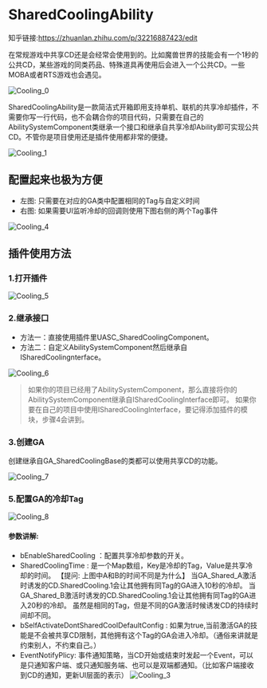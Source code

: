 # SharedCoolingAbility
知乎链接:https://zhuanlan.zhihu.com/p/32216887423/edit

在常规游戏中共享CD还是会经常会使用到的。比如魔兽世界的技能会有一个1秒的公共CD，某些游戏的同类药品、特殊道具再使用后会进入一个公共CD。一些MOBA或者RTS游戏也会遇见。

![Cooling_0](https://github.com/hbdjzwl/ImageLibrary/blob/main/SharedCoolingAbilityImage/Cooling_0.png)

SharedCoolingAbility是一款简洁式开箱即用支持单机、联机的共享冷却插件，不需要你写一行代码，也不会耦合你的项目代码，只需要在自己的AbilitySystemComponent类继承一个接口和继承自共享冷却Ability即可实现公共CD。不管你是项目使用还是插件使用都非常的便捷。

![Cooling_1](https://github.com/hbdjzwl/ImageLibrary/blob/main/SharedCoolingAbilityImage/Cooling_1.png)

## 配置起来也极为方便

- 左图: 只需要在对应的GA类中配置相同的Tag与自定义时间
- 右图: 如果需要UI监听冷却的回调则使用下图右侧的两个Tag事件

![Cooling_4](https://github.com/hbdjzwl/ImageLibrary/blob/main/SharedCoolingAbilityImage/Cooling_4.png)



## 插件使用方法
### 1.打开插件
![Cooling_5](https://raw.githubusercontent.com/hbdjzwl/ImageLibrary/refs/heads/main/SharedCoolingAbilityImage/Cooling_5%20.png?token=GHSAT0AAAAAAC6P4UIWDD5FSVF3UB2RZF3EZ7YTUMQ)

### 2.继承接口
- 方法一：直接使用插件里UASC_SharedCoolingComponent。
- 方法二：自定义AbilitySystemComponent然后继承自ISharedCoolingnterface。
  
![Cooling_6](https://github.com/hbdjzwl/ImageLibrary/blob/main/SharedCoolingAbilityImage/Cooling_6.png)

> 如果你的项目已经用了AbilitySystemComponent，那么直接将你的AbilitySystemComponent继承自ISharedCoolingInterface即可。
如果你要在自己的项目中使用ISharedCoolingInterface，要记得添加插件的模块，步骤4会讲到。

### 3.创建GA
创建继承自GA_SharedCoolingBase的类都可以使用共享CD的功能。

![Cooling_7](https://github.com/hbdjzwl/ImageLibrary/blob/main/SharedCoolingAbilityImage/Cooling_7.png)

### 5.配置GA的冷却Tag

![Cooling_8](https://github.com/hbdjzwl/ImageLibrary/blob/main/SharedCoolingAbilityImage/Cooling_8.png)

#### 参数讲解:
- bEnableSharedCooling ：配置共享冷却参数的开关。
- SharedCoolingTime : 是一个Map数组，Key是冷却的Tag，Value是共享冷却的时间。 【提问: 上图中A和B的时间不同是为什么】
当GA_Shared_A激活时诱发的CD.SharedCooling.1会让其他拥有同Tag的GA进入10秒的冷却。
当GA_Shared_B激活时诱发的CD.SharedCooling.1会让其他拥有同Tag的GA进入20秒的冷却。
虽然是相同的Tag，但是不同的GA激活时候诱发CD的持续时间却不同。
- bSelfActivateDontSharedCoolDefaultConfig : 如果为true,当前激活GA的技能是不会被共享CD限制，其他拥有这个Tag的GA会进入冷却。（通俗来讲就是约束别人，不约束自己。）
- EventNotifyPlicy: 事件通知策略，当CD开始或结束时发起一个Event，可以是只通知客户端、或只通知服务端、也可以是双端都通知。（比如客户端接收到CD的通知，更新UI层面的表示）
  ![Cooling_3](https://github.com/hbdjzwl/ImageLibrary/blob/main/SharedCoolingAbilityImage/Cooling_3.png)
